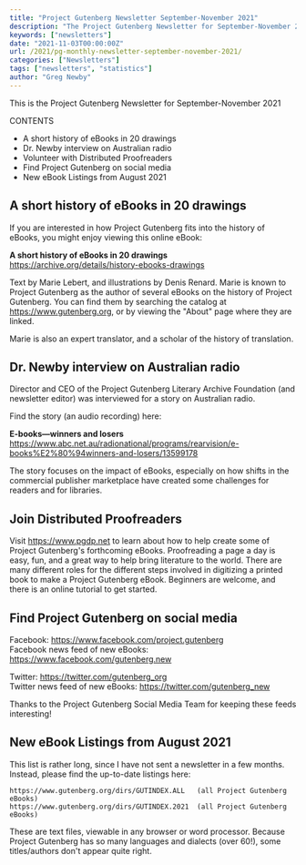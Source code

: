 ```yaml
---
title: "Project Gutenberg Newsletter September-November 2021"
description: "The Project Gutenberg Newsletter for September-November 2021"
keywords: ["newsletters"]
date: "2021-11-03T00:00:00Z"
url: /2021/pg-monthly-newsletter-september-november-2021/
categories: ["Newsletters"]
tags: ["newsletters", "statistics"]
author: "Greg Newby"
---
```


This is the Project Gutenberg Newsletter for September-November 2021

CONTENTS

* A short history of eBooks in 20 drawings
* Dr. Newby interview on Australian radio
* Volunteer with Distributed Proofreaders
* Find Project Gutenberg on social media
* New eBook Listings from August 2021





## A short history of eBooks in 20 drawings

If you are interested in how Project Gutenberg fits into the history of eBooks, you might enjoy viewing this online eBook:

**A short history of eBooks in 20 drawings**  
<https://archive.org/details/history-ebooks-drawings>

Text by Marie Lebert, and illustrations by Denis Renard. Marie is known to Project Gutenberg as the author of several eBooks on the history of Project Gutenberg. You can find them by searching the catalog at <https://www.gutenberg.org>, or by viewing the "About" page where they are linked.

Marie is also an expert translator, and a scholar of the history of translation.


## Dr. Newby interview on Australian radio

Director and CEO of the Project Gutenberg Literary Archive Foundation (and newsletter editor) was interviewed for a story on Australian radio.

Find the story (an audio recording) here:

**E-books—winners and losers**  
<https://www.abc.net.au/radionational/programs/rearvision/e-books%E2%80%94winners-and-losers/13599178>

The story focuses on the impact of eBooks, especially on how shifts in the commercial publisher marketplace have created some challenges for readers and for libraries.


## Join Distributed Proofreaders

Visit <https://www.pgdp.net> to learn about how to help create some of Project Gutenberg's forthcoming eBooks. Proofreading a page a day is easy, fun, and a great way to help bring literature to the world. There are many different roles for the different steps involved in digitizing a printed book to make a Project Gutenberg eBook. Beginners are welcome, and there is an online tutorial to get started.


## Find Project Gutenberg on social media

Facebook: <https://www.facebook.com/project.gutenberg>  
Facebook news feed of new eBooks: <https://www.facebook.com/gutenberg.new>

Twitter: <https://twitter.com/gutenberg_org>  
Twitter news feed of new eBooks: <https://twitter.com/gutenberg_new>

Thanks to the Project Gutenberg Social Media Team for keeping these feeds interesting!


## New eBook Listings from August 2021

This list is rather long, since I have not sent a newsletter in a few months. Instead, please find the up-to-date listings here:

    https://www.gutenberg.org/dirs/GUTINDEX.ALL   (all Project Gutenberg eBooks)
    https://www.gutenberg.org/dirs/GUTINDEX.2021  (all Project Gutenberg eBooks)

These are text files, viewable in any browser or word processor. Because Project Gutenberg has so many languages and dialects (over 60!), some titles/authors don't appear quite right.